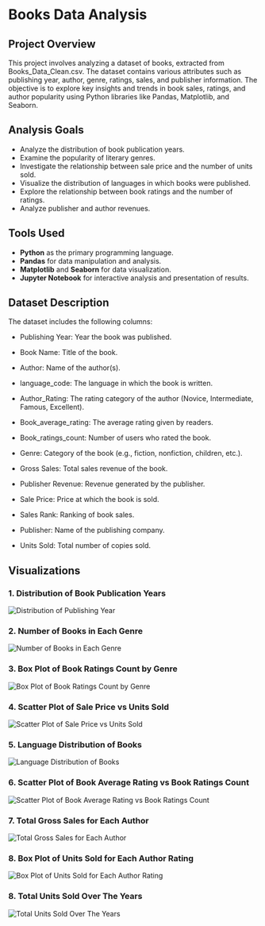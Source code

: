 
# Books Data Analysis

## Project Overview

This project involves analyzing a dataset of books, extracted from Books_Data_Clean.csv. The dataset contains various attributes such as publishing year, author, genre, ratings, sales, and publisher information. The objective is to explore key insights and trends in book sales, ratings, and author popularity using Python libraries like Pandas, Matplotlib, and Seaborn.

## Analysis Goals
- Analyze the distribution of book publication years.
- Examine the popularity of literary genres.
- Investigate the relationship between sale price and the number of units sold.
- Visualize the distribution of languages in which books were published.
- Explore the relationship between book ratings and the number of ratings.
- Analyze publisher and author revenues.

## Tools Used
- **Python** as the primary programming language.
- **Pandas** for data manipulation and analysis.
- **Matplotlib** and **Seaborn** for data visualization.
- **Jupyter Notebook** for interactive analysis and presentation of results.

## Dataset Description

The dataset includes the following columns:

- Publishing Year: Year the book was published.

- Book Name: Title of the book.

- Author: Name of the author(s).

- language_code: The language in which the book is written.

- Author_Rating: The rating category of the author (Novice, Intermediate, Famous, Excellent).

- Book_average_rating: The average rating given by readers.

- Book_ratings_count: Number of users who rated the book.

- Genre: Category of the book (e.g., fiction, nonfiction, children, etc.).

- Gross Sales: Total sales revenue of the book.

- Publisher Revenue: Revenue generated by the publisher.

- Sale Price: Price at which the book is sold.

- Sales Rank: Ranking of book sales.

- Publisher: Name of the publishing company.

- Units Sold: Total number of copies sold.


## Visualizations

### 1. Distribution of Book Publication Years
![Distribution of Publishing Year](https://github.com/user-attachments/assets/9d9e6cfa-8fed-4973-836e-d010807c0274)

### 2. Number of Books in Each Genre
![Number of Books in Each Genre](https://github.com/user-attachments/assets/897d31ce-b2e1-4156-94d0-dd95f76ed24b)

### 3. Box Plot of Book Ratings Count by Genre
![Box Plot of Book Ratings Count by Genre](https://github.com/user-attachments/assets/8789c0e8-2280-4557-8cc2-783eb7927f83)


### 4. Scatter Plot of Sale Price vs Units Sold
![Scatter Plot of Sale Price vs Units Sold](https://github.com/user-attachments/assets/14d6de12-1f2a-472b-b8d3-304ea1078bcd)

### 5. Language Distribution of Books
![Language Distribution of Books](https://github.com/user-attachments/assets/952f9916-c973-40d5-8a4a-155aed52dc74)

### 6. Scatter Plot of Book Average Rating vs Book Ratings Count
![Scatter Plot of Book Average Rating vs Book Ratings Count](https://github.com/user-attachments/assets/addf0987-06aa-4056-b354-393b3e521886)

### 7. Total Gross Sales for Each Author
![Total Gross Sales for Each Author](https://github.com/user-attachments/assets/c677f8d5-496b-495c-a92a-fccee772b332)

### 8. Box Plot of Units Sold for Each Author Rating
![Box Plot of Units Sold for Each Author Rating](https://github.com/user-attachments/assets/6fca58d2-27c4-4195-98f5-41961ee9fac9)

### 8. Total Units Sold Over The Years
![Total Units Sold Over The Years](https://github.com/user-attachments/assets/1d7e2b7c-9dd7-4722-8878-9582c139a875)

